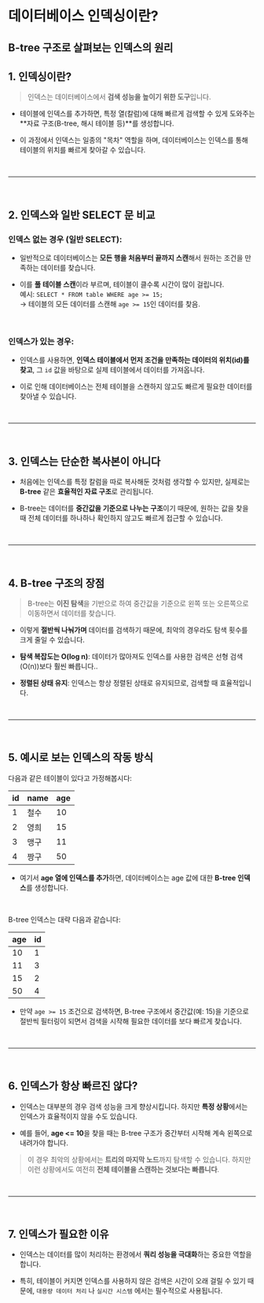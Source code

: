 
# 데이터베이스 인덱싱이란? 
## B-tree 구조로 살펴보는 인덱스의 원리

## 1. **인덱싱이란?**

> 인덱스는 데이터베이스에서 **검색 성능을 높이기 위한 도구**입니다. 

- 테이블에 인덱스를 추가하면, 특정 열(칼럼)에 대해 빠르게 검색할 수 있게 도와주는 **자료 구조(B-tree, 해시 테이블 등)**를 생성합니다.

- 이 과정에서 인덱스는 일종의 "목차" 역할을 하며, 데이터베이스는 인덱스를 통해 테이블의 위치를 빠르게 찾아갈 수 있습니다.

<br>

---

<br>

## 2. **인덱스와 일반 SELECT 문 비교**


### **인덱스 없는 경우 (일반 SELECT)**:
- 일반적으로 데이터베이스는 **모든 행을 처음부터 끝까지 스캔**해서 원하는 조건을 만족하는 데이터를 찾습니다.

- 이를 **풀 테이블 스캔**이라 부르며, 테이블이 클수록 시간이 많이 걸립니다.  
예시: `SELECT * FROM table WHERE age >= 15;`  
→ 테이블의 모든 데이터를 스캔해 `age >= 15`인 데이터를 찾음.




<br>

### **인덱스가 있는 경우**:
- 인덱스를 사용하면, **인덱스 테이블에서 먼저 조건을 만족하는 데이터의 위치(id)를 찾고**, 그 `id` 값을 바탕으로 실제 테이블에서 데이터를 가져옵니다. 

- 이로 인해 데이터베이스는 전체 테이블을 스캔하지 않고도 빠르게 필요한 데이터를 찾아낼 수 있습니다.


<br>

---

<br>


## 3. **인덱스는 단순한 복사본이 아니다**

- 처음에는 인덱스를 특정 칼럼을 따로 복사해둔 것처럼 생각할 수 있지만, 실제로는 **B-tree** 같은 **효율적인 자료 구조**로 관리됩니다. 


- B-tree는 데이터를 **중간값을 기준으로 나누는 구조**이기 때문에, 원하는 값을 찾을 때 전체 데이터를 하나하나 확인하지 않고도 빠르게 접근할 수 있습니다.



<br>

---

<br>


## 4. **B-tree 구조의 장점**

> B-tree는 **이진 탐색**을 기반으로 하여 중간값을 기준으로 왼쪽 또는 오른쪽으로 이동하면서 데이터를 찾습니다. 

- 이렇게 **절반씩 나눠가며** 데이터를 검색하기 때문에, 최악의 경우라도 탐색 횟수를 크게 줄일 수 있습니다.



- **탐색 복잡도는 O(log n)**: 데이터가 많아져도 인덱스를 사용한 검색은 선형 검색(O(n))보다 훨씬 빠릅니다..


- **정렬된 상태 유지**: 인덱스는 항상 정렬된 상태로 유지되므로, 검색할 때 효율적입니다.



<br>

---

<br>


## 5. **예시로 보는 인덱스의 작동 방식**

다음과 같은 테이블이 있다고 가정해봅시다:

| id  | name | age |
|-----|------|-----|
| 1   | 철수  | 10  |
| 2   | 영희  | 15  |
| 3   | 맹구  | 11  |
| 4   | 짱구  | 50  |

- 여기서 **age 열에 인덱스를 추가**하면, 데이터베이스는 age 값에 대한 **B-tree 인덱스**를 생성합니다.

<br>

B-tree 인덱스는 대략 다음과 같습니다:

| age | id  |
|-----|-----|
| 10  | 1   |
| 11  | 3   |
| 15  | 2   |
| 50  | 4   |


- 만약 `age >= 15` 조건으로 검색하면, B-tree 구조에서 중간값(예: 15)을 기준으로 절반씩 필터링이 되면서 검색을 시작해 필요한 데이터를 보다 빠르게 찾습니다.


<br>

---

<br>


## 6. **인덱스가 항상 빠르진 않다?**

- 인덱스는 대부분의 경우 검색 성능을 크게 향상시킵니다. 하지만 **특정 상황**에서는 인덱스가 효율적이지 않을 수도 있습니다.

- 예를 들어, **age <= 10**을 찾을 때는 B-tree 구조가 중간부터 시작해 계속 왼쪽으로 내려가야 합니다. 

> 이 경우 최악의 상황에서는 **트리의 마지막 노드**까지 탐색할 수 있습니다. 하지만 이런 상황에서도 여전히 **전체 테이블을 스캔하는 것보다는 빠릅니다**.



<br>

---

<br>


## 7. **인덱스가 필요한 이유**

- 인덱스는 데이터를 많이 처리하는 환경에서 **쿼리 성능을 극대화**하는 중요한 역할을 합니다. 

- 특히, 테이블이 커지면 인덱스를 사용하지 않은 검색은 시간이 오래 걸릴 수 있기 때문에, 
`대용량 데이터 처리` 나 `실시간 시스템` 에서는 필수적으로 사용됩니다.




<br><br><br>
